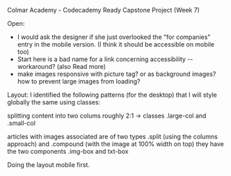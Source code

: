 Colmar Academy - Codecademy Ready Capstone Project (Week 7)


Open:
- I would ask the designer if she just overlooked the "for companies" entry in the mobile version. (I think it should be accessible on mobile too)
- Start here is a bad name for a link concerning accessibility -- workaround? (also Read more)
- make images responsive with picture tag? or as background images?
  how to prevent large images from loading?


Layout:
I identified the following patterns (for the desktop) that I will style globally the same using classes:

splitting content into two colums roughly 2:1 -> classes .large-col and .small-col

articles with images associated are of two types .split (using the columns approach) and .compound (with the image at 100% width on top) they have the two components .img-box and txt-box

Doing the layout mobile first.
